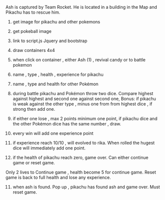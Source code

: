 Ash is captured by Team Rocket. He is located  in a building in the Map and Pikachu has to rescue him.


1) get image for pikachu and other pokemons
2) get pokeball image
3) link to script.js Jquery and bootstrap
4) draw containers 4x4
5) when click on container , either Ash (1) , revival candy or to battle pokemon 
6) name , type , health , experience for pikachu
7) name , type and health for other Pokémon
8) during battle pikachu and Pokémon throw two dice. Compare highest against highest and second one against second one,
Bonus: if pikachu is weak against the other type , minus one from from highest dice , if strong then add one.


8) if either one lose , max 2 points minimum one point, if pikachu dice and the other Pokémon dice has the same number , draw.  

9) every win will add one experience point

9) if experience reach 10/10 , will evolved to rika. When rolled the hugest dice  will immediately add one point.

10) if the health of pikachu reach zero, game over. Can either continue game or reset game.

Only 2 lives to Continue game , health become 5 for continue game. Reset game is back to full health and lose any experience.

11) when ash is found. Pop up , pikachu has found ash and game over. Must reset game.
